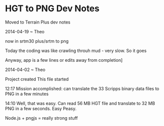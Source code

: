 HGT to PNG Dev Notes
===

Moved to Terrain Plus dev notes

2014-04-19 ~ Theo

now in srtm30 plus/srtm to png

Today the coding was like crawling throuh mud - very slow. So it goes

Anyway, app is a few lines or edits away from completion]


2014-04-02 ~ Theo

Project created 
This file started

12:17
Mission accomplished: can translate the 33 Scripps binary data files to PNG in a few minutes

14:10
Well, that was easy. Can read 56 MB HGT file and translate to 32 MB PNG in a few seconds. Easy Peasy.

Node.js + pngjs = really strong stuff